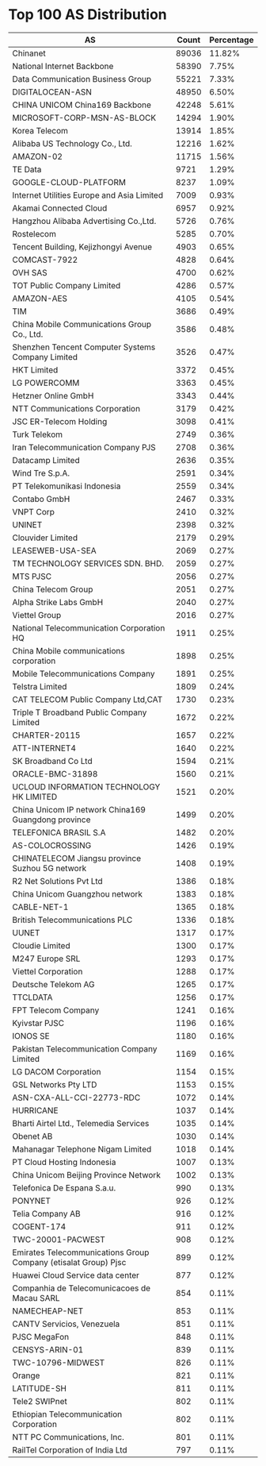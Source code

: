 # Top 100 AS Distribution
| AS | Count | Percentage |
|----|----|----|
| Chinanet | 89036 | 11.82% |
| National Internet Backbone | 58390 | 7.75% |
| Data Communication Business Group | 55221 | 7.33% |
| DIGITALOCEAN-ASN | 48950 | 6.50% |
| CHINA UNICOM China169 Backbone | 42248 | 5.61% |
| MICROSOFT-CORP-MSN-AS-BLOCK | 14294 | 1.90% |
| Korea Telecom | 13914 | 1.85% |
| Alibaba US Technology Co., Ltd. | 12216 | 1.62% |
| AMAZON-02 | 11715 | 1.56% |
| TE Data | 9721 | 1.29% |
| GOOGLE-CLOUD-PLATFORM | 8237 | 1.09% |
| Internet Utilities Europe and Asia Limited | 7009 | 0.93% |
| Akamai Connected Cloud | 6957 | 0.92% |
| Hangzhou Alibaba Advertising Co.,Ltd. | 5726 | 0.76% |
| Rostelecom | 5285 | 0.70% |
| Tencent Building, Kejizhongyi Avenue | 4903 | 0.65% |
| COMCAST-7922 | 4828 | 0.64% |
| OVH SAS | 4700 | 0.62% |
| TOT Public Company Limited | 4286 | 0.57% |
| AMAZON-AES | 4105 | 0.54% |
| TIM | 3686 | 0.49% |
| China Mobile Communications Group Co., Ltd. | 3586 | 0.48% |
| Shenzhen Tencent Computer Systems Company Limited | 3526 | 0.47% |
| HKT Limited | 3372 | 0.45% |
| LG POWERCOMM | 3363 | 0.45% |
| Hetzner Online GmbH | 3343 | 0.44% |
| NTT Communications Corporation | 3179 | 0.42% |
| JSC ER-Telecom Holding | 3098 | 0.41% |
| Turk Telekom | 2749 | 0.36% |
| Iran Telecommunication Company PJS | 2708 | 0.36% |
| Datacamp Limited | 2636 | 0.35% |
| Wind Tre S.p.A. | 2591 | 0.34% |
| PT Telekomunikasi Indonesia | 2559 | 0.34% |
| Contabo GmbH | 2467 | 0.33% |
| VNPT Corp | 2410 | 0.32% |
| UNINET | 2398 | 0.32% |
| Clouvider Limited | 2179 | 0.29% |
| LEASEWEB-USA-SEA | 2069 | 0.27% |
| TM TECHNOLOGY SERVICES SDN. BHD. | 2059 | 0.27% |
| MTS PJSC | 2056 | 0.27% |
| China Telecom Group | 2051 | 0.27% |
| Alpha Strike Labs GmbH | 2040 | 0.27% |
| Viettel Group | 2016 | 0.27% |
| National Telecommunication Corporation HQ | 1911 | 0.25% |
| China Mobile communications corporation | 1898 | 0.25% |
| Mobile Telecommunications Company | 1891 | 0.25% |
| Telstra Limited | 1809 | 0.24% |
| CAT TELECOM Public Company Ltd,CAT | 1730 | 0.23% |
| Triple T Broadband Public Company Limited | 1672 | 0.22% |
| CHARTER-20115 | 1657 | 0.22% |
| ATT-INTERNET4 | 1640 | 0.22% |
| SK Broadband Co Ltd | 1594 | 0.21% |
| ORACLE-BMC-31898 | 1560 | 0.21% |
| UCLOUD INFORMATION TECHNOLOGY HK LIMITED | 1521 | 0.20% |
| China Unicom IP network China169 Guangdong province | 1499 | 0.20% |
| TELEFONICA BRASIL S.A | 1482 | 0.20% |
| AS-COLOCROSSING | 1426 | 0.19% |
| CHINATELECOM Jiangsu province Suzhou 5G network | 1408 | 0.19% |
| R2 Net Solutions Pvt Ltd | 1386 | 0.18% |
| China Unicom Guangzhou network | 1383 | 0.18% |
| CABLE-NET-1 | 1365 | 0.18% |
| British Telecommunications PLC | 1336 | 0.18% |
| UUNET | 1317 | 0.17% |
| Cloudie Limited | 1300 | 0.17% |
| M247 Europe SRL | 1293 | 0.17% |
| Viettel Corporation | 1288 | 0.17% |
| Deutsche Telekom AG | 1265 | 0.17% |
| TTCLDATA | 1256 | 0.17% |
| FPT Telecom Company | 1241 | 0.16% |
| Kyivstar PJSC | 1196 | 0.16% |
| IONOS SE | 1180 | 0.16% |
| Pakistan Telecommunication Company Limited | 1169 | 0.16% |
| LG DACOM Corporation | 1154 | 0.15% |
| GSL Networks Pty LTD | 1153 | 0.15% |
| ASN-CXA-ALL-CCI-22773-RDC | 1072 | 0.14% |
| HURRICANE | 1037 | 0.14% |
| Bharti Airtel Ltd., Telemedia Services | 1035 | 0.14% |
| Obenet AB | 1030 | 0.14% |
| Mahanagar Telephone Nigam Limited | 1018 | 0.14% |
| PT Cloud Hosting Indonesia | 1007 | 0.13% |
| China Unicom Beijing Province Network | 1002 | 0.13% |
| Telefonica De Espana S.a.u. | 990 | 0.13% |
| PONYNET | 926 | 0.12% |
| Telia Company AB | 916 | 0.12% |
| COGENT-174 | 911 | 0.12% |
| TWC-20001-PACWEST | 908 | 0.12% |
| Emirates Telecommunications Group Company (etisalat Group) Pjsc | 899 | 0.12% |
| Huawei Cloud Service data center | 877 | 0.12% |
| Companhia de Telecomunicacoes de Macau SARL | 854 | 0.11% |
| NAMECHEAP-NET | 853 | 0.11% |
| CANTV Servicios, Venezuela | 851 | 0.11% |
| PJSC MegaFon | 848 | 0.11% |
| CENSYS-ARIN-01 | 839 | 0.11% |
| TWC-10796-MIDWEST | 826 | 0.11% |
| Orange | 821 | 0.11% |
| LATITUDE-SH | 811 | 0.11% |
| Tele2 SWIPnet | 802 | 0.11% |
| Ethiopian Telecommunication Corporation | 802 | 0.11% |
| NTT PC Communications, Inc. | 801 | 0.11% |
| RailTel Corporation of India Ltd | 797 | 0.11% |
